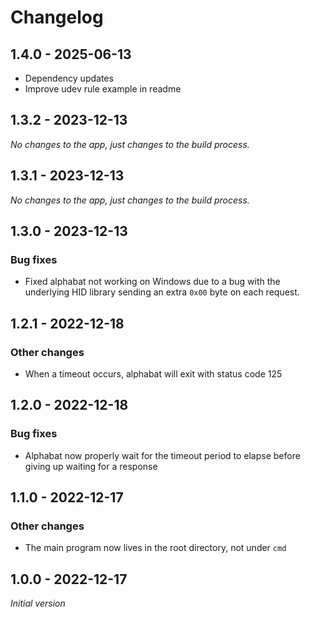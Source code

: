 # Changelog

## 1.4.0 - 2025-06-13

- Dependency updates
- Improve udev rule example in readme

## 1.3.2 - 2023-12-13

_No changes to the app, just changes to the build process._

## 1.3.1 - 2023-12-13

_No changes to the app, just changes to the build process._ 

## 1.3.0 - 2023-12-13

### Bug fixes

- Fixed alphabat not working on Windows due to a bug with the underlying HID
  library sending an extra `0x00` byte on each request.

## 1.2.1 - 2022-12-18

### Other changes

- When a timeout occurs, alphabat will exit with status code 125

## 1.2.0 - 2022-12-18

### Bug fixes

- Alphabat now properly wait for the timeout period to elapse before giving up
  waiting for a response

## 1.1.0 - 2022-12-17

### Other changes

- The main program now lives in the root directory, not under `cmd`

## 1.0.0 - 2022-12-17

_Initial version_

